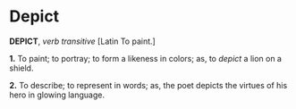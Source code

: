 # Depict

**DEPICT**, _verb transitive_ \[Latin To paint.\]

**1.** To paint; to portray; to form a likeness in colors; as, to _depict_ a lion on a shield.

**2.** To describe; to represent in words; as, the poet depicts the virtues of his hero in glowing language.